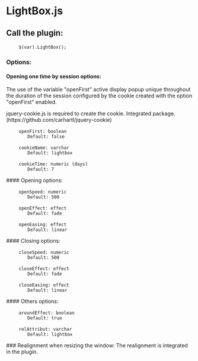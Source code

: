 # LightBox.js
## Call the plugin:
<pre>
    <code>$(var).LightBox();</code>
</pre>
### Options:
#### Opening one time by session options:
<p>The use of the variable "openFirst" active display popup unique throughout the duration of the session configured by
    the cookie created with the option "openFirst" enabled.</p>
<p>jquery-cookie.js is required to create the cookie. Integrated package.
    (https://github.com/carhartl/jquery-cookie)</p>
<pre>
    <code>openFirst: boolean
        Default: false</code>
</pre>
<pre>
    <code>cookieName: varchar
        Default: lightbox</code>
</pre>
<pre>
    <code>cookieTime: numeric (days)
        Default: 7</code>
</pre>
#### Opening options:
<pre>
    <code>openSpeed: numeric
        Default: 500</code>
</pre>
<pre>
    <code>openEffect: effect
        Default: fade</code>
</pre>
<pre>
    <code>openEasing: effect
        Default: linear</code>
</pre>
#### Closing options:
<pre>
    <code>closeSpeed: numeric
        Default: 500</code>
</pre>
<pre>
    <code>closeEffect: effect
        Default: fade</code>
</pre>
<pre>
    <code>closeEasing: effect
        Default: linear</code>
</pre>
#### Others options:
<pre>
    <code>aroundEffect: boolean
        Default: true</code>
</pre>
<pre>
    <code>relAttribut: varchar
        Default: lightbox</code>
</pre>
### Realignment when resizing the window:
The realignment is integrated in the plugin.